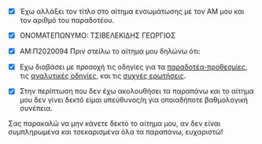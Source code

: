 - [x] Έχω αλλάξει τον τίτλο στο αίτημα ενσωμάτωσης με  τον ΑΜ μου και τον αριθμό του παραδοτέου.

- [x] ΟΝΟΜΑΤΕΠΩΝΥΜΟ: ΤΣΙΒΕΛΕΚΙΔΗΣ ΓΕΩΡΓΙΟΣ

- [x] ΑΜ:Π2020094
Πριν στείλω το αίτημα μου δηλώνω ότι: 

- [x] Εχω διαβάσει με προσοχή τις οδηγίες για τα [παραδοτέα-προθεσμίες](https://courses-ionio.github.io/projects/), τις [αναλυτικές οδηγίες](https://courses-ionio.github.io/help/), και τις [συχνές ερωτήσεις](https://courses-ionio.github.io/help/faq/).
- [x] Στην περίπτωση που δεν έχω ακολουθήσει τα παραπάνω και το αίτημα μου δεν γίνει δεκτό είμαι υπεύθυνος/η για οποιαδήποτε βαθμολογική συνέπεια.

Σας παρακαλώ να μην κάνετε δεκτό το αίτημα μου, αν δεν είναι συμπληρωμένα και τσεκαρισμένα όλα τα παραπάνω, ευχαριστώ!
